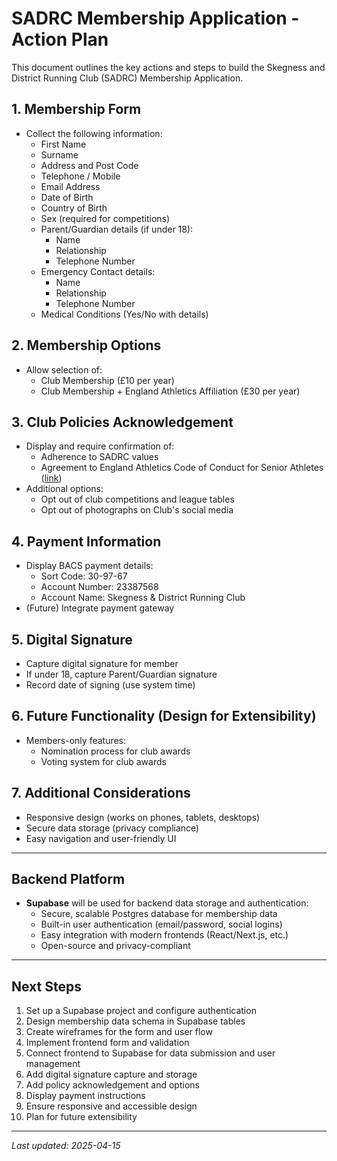 # SADRC Membership Application - Action Plan

This document outlines the key actions and steps to build the Skegness and District Running Club (SADRC) Membership Application.

## 1. Membership Form
- Collect the following information:
  - First Name
  - Surname
  - Address and Post Code
  - Telephone / Mobile
  - Email Address
  - Date of Birth
  - Country of Birth
  - Sex (required for competitions)
  - Parent/Guardian details (if under 18):
    - Name
    - Relationship
    - Telephone Number
  - Emergency Contact details:
    - Name
    - Relationship
    - Telephone Number
  - Medical Conditions (Yes/No with details)

## 2. Membership Options
- Allow selection of:
  - Club Membership (£10 per year)
  - Club Membership + England Athletics Affiliation (£30 per year)

## 3. Club Policies Acknowledgement
- Display and require confirmation of:
  - Adherence to SADRC values
  - Agreement to England Athletics Code of Conduct for Senior Athletes ([link](https://www.englandathletics.org/athletics-and-running/athlete-codes-of-conduct/))
- Additional options:
  - Opt out of club competitions and league tables
  - Opt out of photographs on Club's social media

## 4. Payment Information
- Display BACS payment details:
  - Sort Code: 30-97-67
  - Account Number: 23387568
  - Account Name: Skegness & District Running Club
- (Future) Integrate payment gateway

## 5. Digital Signature
- Capture digital signature for member
- If under 18, capture Parent/Guardian signature
- Record date of signing (use system time)

## 6. Future Functionality (Design for Extensibility)
- Members-only features:
  - Nomination process for club awards
  - Voting system for club awards

## 7. Additional Considerations
- Responsive design (works on phones, tablets, desktops)
- Secure data storage (privacy compliance)
- Easy navigation and user-friendly UI

---

## Backend Platform
- **Supabase** will be used for backend data storage and authentication:
  - Secure, scalable Postgres database for membership data
  - Built-in user authentication (email/password, social logins)
  - Easy integration with modern frontends (React/Next.js, etc.)
  - Open-source and privacy-compliant

---

## Next Steps
1. Set up a Supabase project and configure authentication
2. Design membership data schema in Supabase tables
3. Create wireframes for the form and user flow
4. Implement frontend form and validation
5. Connect frontend to Supabase for data submission and user management
6. Add digital signature capture and storage
7. Add policy acknowledgement and options
8. Display payment instructions
9. Ensure responsive and accessible design
10. Plan for future extensibility

---

_Last updated: 2025-04-15_
